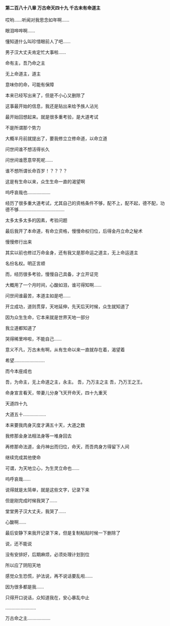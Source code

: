 #### 第二百八十八章  万古命天四十九 千古未有命道主

哎哟……听闻对我思念如年啊……

眼泪哗哗啊……

懂知道什么叫珍惜眼前人了吧……

男子汉大丈夫肯定忙大事啦……

命有主，吾乃命之主

无上命道主，道主

意味你的命，可能有保障

本来已经写出来了，但是不小心又删除了

这事最开始的信息，我还是贴出来给予族人沾光

最开始回想起来。就是很多重考验，是大道考试

不是所谓那个势力

大概半月前就提出了，要我修立立修命道，以命立道

问世间谁不想活得长久

问世间谁愿意早死呢……

谁不想所谓长命百岁！？？？？

这是有生命以来，众生生命一直的渴望啊

呜呼哀哉也………………


经历了很多重大道考试，尤其自己的资格条件不够，配不上，配不起，德不配，功德不够………………………………


太多太多太多的因素，考验问题

最后我开了本命道，有命立资格，慢慢命权归位，后得金丹立命之秘术

慢慢修行出来

其实以前也修过万命金身，还有我又是那命运之道主，无上命运道主

名份名权。明正言顺

而，经历很多考验，慢慢自己具备，才立开证完

大概用了一个月时间，心酸如泪，谁可得知啊……


问世间谁最苦，本道主如是吧……

开立成功，道则贯穿，天地延伸，先天后天时候，众生就知道了

因为众生生命，它本来就是世界天地一部分


我立道都知道了

哭得稀里哗啦，不能自己……

意义不凡，万古未有啊，从有生命以来一直就存在着，渴望着

希望……………………

而今本座成也


吾，为命主，无上命道之主，永主。
吾，乃万主之主
吾，乃万王之王。

命身宣言看天，带妻儿分身飞天开命天，四十九重天

天道四十九

大道五十………………

本来要我肉身灭度才满五十天，大道之数

我修那金身法相法身等一堆身回去

再修那命法道，金丹神出而归位，命天，而吾肉身方得留下人间

继续完成其他使命

可谓，为天地立心，为生灵立命也……

呜呼哀哉……


说得就是太简单，就是这些文字，记录下来

但是刚完成时候我哭了……

堂堂男子汉大丈夫，我哭了……

心酸啊……

最后安静下来我开记录下来，但是复制粘贴时候一下删除了

说，还不能说

没有安排好，后期麻烦，必须处理计划到位

所以应了阴阳天地

感觉众生恐慌，护法说，再不说话要乱啦……


因为很多都是我……

只得开口说话，众知道我在，安心暴乱中止

……………………

万古命之主………………

